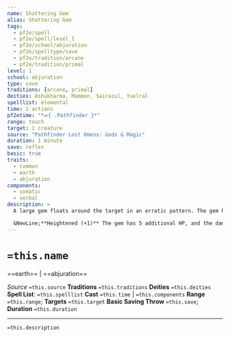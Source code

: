 ```yaml
---
name: Shattering Gem
alias: Shattering Gem
tags:
  - pf2e/spell
  - pf2e/spell/level_1
  - pf2e/school/abjuration
  - pf2e/spelltype/save
  - pf2e/tradition/arcane
  - pf2e/tradition/primal
level: 1
school: abjuration
type: save
traditions: [arcane, primal]
deities: Ashukharma, Mammon, Sairazul, Yuelral
spelllist: elemental
time: 2 actions
pf2etime: "*⬺{ .Pathfinder }*"
range: touch
target: 1 creature
source: "Pathfinder Lost Omens: Gods & Magic"
duration: 1 minute
save: reflex
basic: true
traits:
  - common
  - earth
  - abjuration
components:
  - somatic
  - verbal
description: >
  A large gem floats around the target in an erratic pattern. The gem has 5 Hit Points. Each time a creature Strikes the target, the target attempts a DC 11 Flat check. On a success, the gem blocks the attack, so the attack first damages the gem and then applies any remaining damage to the target. If the gem is reduced to 0 Hit Points, it shatters, immediately dealing the creature that destroyed it 1d8 slashing damage (basic Reflex save), as long as that creature is within 10 feet of the target.

  &NewLine;**Heightened (+1)** The gem has 5 additional HP, and the damage dealt by its detonation increases by 1d8.
---
```

# `=this.name`
==earth== | ==abjuration==

*Source* `=this.source`
**Traditions** `=this.traditions`
**Deities** `=this.deities`
**Spell List**: `=this.spelllist`
**Cast** `=this.time` | `=this.components`
**Range** `=this.range`; **Targets** `=this.target`
**Basic Saving Throw** `=this.save`; **Duration** `=this.duration`

***
`=this.description`